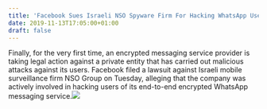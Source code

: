```yaml
---
title: 'Facebook Sues Israeli NSO Spyware Firm For Hacking WhatsApp Users'
date: 2019-11-13T17:05:00+01:00
draft: false
---
```


Finally, for the very first time, an encrypted messaging service provider is taking legal action against a private entity that has carried out malicious attacks against its users. Facebook filed a lawsuit against Israeli mobile surveillance firm NSO Group on Tuesday, alleging that the company was actively involved in hacking users of its end-to-end encrypted WhatsApp messaging service.![](http://feeds.feedburner.com/~r/TheHackersNews/~4/HUx_oyb8AA8)